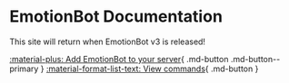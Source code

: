 # EmotionBot Documentation

This site will return when EmotionBot v3 is released!

[:material-plus: Add EmotionBot to your server][invite]{ .md-button .md-button--primary }
[:material-format-list-text: View commands][commands]{ .md-button }











[invite]: https://discordapp.com/oauth2/authorize?client_id=608119997713350679&scope=bot&permissions=66186303
[commands]: https://emotionbotcommands.emotionchild.com/
